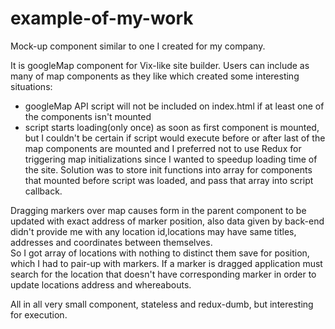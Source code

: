 # example-of-my-work

Mock-up component similar to one I created for my company.  
 
It is googleMap component for Vix-like site builder. 
Users can include as many of map components as they like which created some interesting situations: 
- googleMap API script will not be included on index.html if at least one of the components isn't mounted 
- script starts loading(only once) as soon as first component is mounted, but I couldn't be certain if script would execute before or after last of the map components are mounted and I preferred not to use Redux for triggering map initializations since I wanted to speedup loading time of the site. Solution was to store init functions into array for components that mounted before script was loaded, and pass that array into script callback.
 
Dragging markers over map causes form in the parent component to be updated with exact address of marker position, also data given by back-end didn't provide me with any location id,locations may have same titles, addresses and coordinates between themselves.  
So I got array of locations with nothing to distinct them save for position, which I had to pair-up with markers. If a marker is dragged application must search for the location that doesn't have corresponding marker in order to update locations address and whereabouts.  
 
All in all very small component, stateless and redux-dumb, but interesting for execution. 

